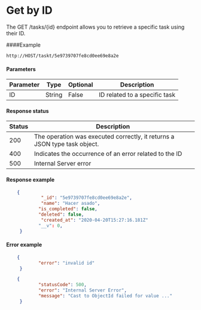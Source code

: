 # Get by ID

The GET /tasks/{id} endpoint allows you to retrieve a specific task using their ID.

####Example

`http://HOST/taskt/5e9739707fe8cd0ee69e8a2e`

#### Parameters
|  Parameter | Type  | Optional  | Description  |
| ------------ | ------------ | ------------ | ------------ |
|ID  | String  | False  | ID related to a specific task  |

#### Response status
| Status  |  Description |
| ------------ | ------------ |
| 200  | The operation was executed correctly, it returns a JSON type task object.   |
| 400  |  Indicates the occurrence of an error related to the ID |
| 500  |  Internal Server error |

#### Response example
```JSON
	{
			 "_id": "5e9739707fe8cd0ee69e8a2e",
			 "name": "Hacer asado",
            "is_completed": false,
            "deleted": false,
			 "created_at": "2020-04-20T15:27:16.181Z"
            "__v": 0,
     }
```

#### Error example
```JSON
	{
			"error": "invalid id"
     }
```

```JSON
	{
			"statusCode": 500,
 			"error": "Internal Server Error",
 			"message": "Cast to ObjectId failed for value ..."
     }
```